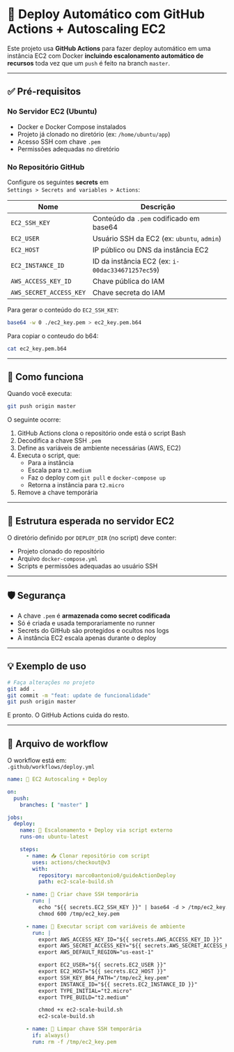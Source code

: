 # 🚀 Deploy Automático com GitHub Actions + Autoscaling EC2

Este projeto usa **GitHub Actions** para fazer deploy automático em uma instância EC2 com Docker **incluindo escalonamento automático de recursos** toda vez que um `push` é feito na branch `master`.

---

## ✅ Pré-requisitos

### No Servidor EC2 (Ubuntu)
- Docker e Docker Compose instalados
- Projeto já clonado no diretório (ex: `/home/ubuntu/app`)
- Acesso SSH com chave `.pem`
- Permissões adequadas no diretório

### No Repositório GitHub
Configure os seguintes **secrets** em  
`Settings > Secrets and variables > Actions`:

| Nome                  | Descrição                                           |
|-----------------------|-----------------------------------------------------|
| `EC2_SSH_KEY`         | Conteúdo da `.pem` codificado em base64             |
| `EC2_USER`            | Usuário SSH da EC2 (ex: `ubuntu`, `admin`)          |
| `EC2_HOST`            | IP público ou DNS da instância EC2                  |
| `EC2_INSTANCE_ID`     | ID da instância EC2 (ex: `i-00dac334671257ec59`)     |
| `AWS_ACCESS_KEY_ID`   | Chave pública do IAM                                |
| `AWS_SECRET_ACCESS_KEY` | Chave secreta do IAM                              |

Para gerar o conteúdo do `EC2_SSH_KEY`:

```bash
base64 -w 0 ./ec2_key.pem > ec2_key.pem.b64
```

Para copiar o conteudo do b64:

```bash
cat ec2_key.pem.b64
```

---

## 🚀 Como funciona

Quando você executa:

```bash
git push origin master
```

O seguinte ocorre:

1. GitHub Actions clona o repositório onde está o script Bash
2. Decodifica a chave SSH `.pem`
3. Define as variáveis de ambiente necessárias (AWS, EC2)
4. Executa o script, que:
   - Para a instância
   - Escala para `t2.medium`
   - Faz o deploy com `git pull` e `docker-compose up`
   - Retorna a instância para `t2.micro`
5. Remove a chave temporária

---

## 📁 Estrutura esperada no servidor EC2

O diretório definido por `DEPLOY_DIR` (no script) deve conter:

- Projeto clonado do repositório
- Arquivo `docker-compose.yml`
- Scripts e permissões adequadas ao usuário SSH

---

## 🛡️ Segurança

- A chave `.pem` é **armazenada como secret codificada**
- Só é criada e usada temporariamente no runner
- Secrets do GitHub são protegidos e ocultos nos logs
- A instância EC2 escala apenas durante o deploy

---

## 💡 Exemplo de uso

```bash
# Faça alterações no projeto
git add .
git commit -m "feat: update de funcionalidade"
git push origin master
```

E pronto. O GitHub Actions cuida do resto.

---

## 📁 Arquivo de workflow

O workflow está em:  
`.github/workflows/deploy.yml`

```yaml
name: 🚀 EC2 Autoscaling + Deploy

on:
  push:
    branches: [ "master" ]

jobs:
  deploy:
    name: 🔄 Escalonamento + Deploy via script externo
    runs-on: ubuntu-latest

    steps:
      - name: 📥 Clonar repositório com script
        uses: actions/checkout@v3
        with:
          repository: marco0antonio0/guideActionDeploy
          path: ec2-scale-build.sh

      - name: 🔐 Criar chave SSH temporária
        run: |
          echo "${{ secrets.EC2_SSH_KEY }}" | base64 -d > /tmp/ec2_key.pem
          chmod 600 /tmp/ec2_key.pem

      - name: 🔧 Executar script com variáveis de ambiente
        run: |
          export AWS_ACCESS_KEY_ID="${{ secrets.AWS_ACCESS_KEY_ID }}"
          export AWS_SECRET_ACCESS_KEY="${{ secrets.AWS_SECRET_ACCESS_KEY }}"
          export AWS_DEFAULT_REGION="us-east-1"

          export EC2_USER="${{ secrets.EC2_USER }}"
          export EC2_HOST="${{ secrets.EC2_HOST }}"
          export SSH_KEY_B64_PATH="/tmp/ec2_key.pem"
          export INSTANCE_ID="${{ secrets.EC2_INSTANCE_ID }}"
          export TYPE_INITIAL="t2.micro"
          export TYPE_BUILD="t2.medium"

          chmod +x ec2-scale-build.sh
          ec2-scale-build.sh

      - name: 🧼 Limpar chave SSH temporária
        if: always()
        run: rm -f /tmp/ec2_key.pem
```
